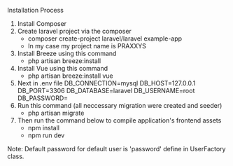 Installation Process

1. Install Composer
2. Create laravel project via the composer
    - composer create-project laravel/laravel example-app
    - In my case my project name is PRAXXYS
3. Install Breeze using this command
    - php artisan breeze:install
4. Install Vue using this command
    - php artisan breeze:install vue
5. Next in .env file 
    DB_CONNECTION=mysql
    DB_HOST=127.0.0.1
    DB_PORT=3306
    DB_DATABASE=laravel
    DB_USERNAME=root
    DB_PASSWORD=
6. Run this command (all neccessary migration were created and seeder)
    - php artisan migrate
7. Then run the command below to compile application's frontend assets
    - npm install
    - npm run dev
  
Note: Default password for default user is 'password' define in UserFactory class.

